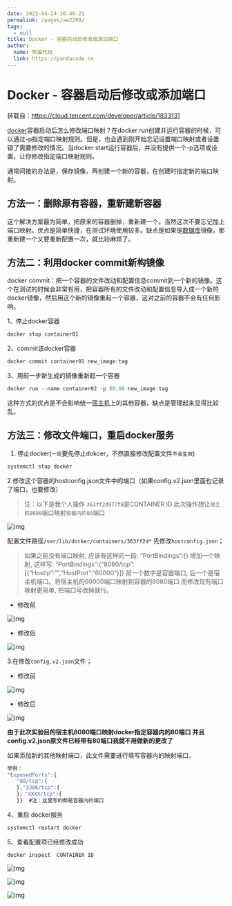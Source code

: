 ```yaml
---
date: 2022-04-24 16:46:21
permalink: /pages/ae2299/
tags: 
  - null
title: Docker - 容器启动后修改或添加端口
author: 
  name: 熊猫代码
  link: https://pandacode.cn
---
```

# Docker - 容器启动后修改或添加端口

转载自：https://cloud.tencent.com/developer/article/1833131

[docker](https://cloud.tencent.com/product/tke?from=10680)容器启动后怎么修改端口映射？在docker run创建并运行容器的时候，可以通过-p指定端口映射规则。但是，也会遇到刚开始忘记设置端口映射或者设置错了需要修改的情况。当docker start运行容器后，并没有提供一个-p选项或设置，让你修改指定端口映射规则。

通常间接的办法是，保存镜像，再创建一个新的容器，在创建时指定新的端口映射。

## 方法一：删除原有容器，重新建新容器

这个解决方案最为简单，把原来的容器删掉，重新建一个。当然这次不要忘记加上端口映射。优点是简单快捷，在测试环境使用较多。缺点是如果是[数据库](https://cloud.tencent.com/solution/database?from=10680)镜像，那重新建一个又要重新配置一次，就比较麻烦了。

## 方法二：利用docker commit新构镜像

docker commit：把一个容器的文件改动和配置信息commit到一个新的镜像。这个在测试的时候会非常有用，把容器所有的文件改动和配置信息导入成一个新的docker镜像，然后用这个新的镜像重起一个容器，这对之前的容器不会有任何影响。

1、停止docker容器

```javascript
docker stop container01
```

2、commit该docker容器

```javascript
docker commit container01 new_image:tag
```

3、用前一步新生成的镜像重新起一个容器

```javascript
docker run --name container02 -p 80:80 new_image:tag
```

这种方式的优点是不会影响统一[宿主机](https://cloud.tencent.com/product/cdh?from=10680)上的其他容器，缺点是管理起来显得比较乱。

## 方法三：修改文件端口，重启docker服务

1. 停止docker(`一定`要先停止dokcer，不然直接修改配置文件`不会生效`)

```javascript
systemctl stop docker
```

2.修改这个容器的hostconfig.json文件中的端口（如果config.v2.json里面也记录了端口，也要修改）

>  注：以下是我个人操作 `363ff2d977f8`是CONTAINER ID 此次操作想让`宿主机8080`端口映射`容器内的80`端口 

![img](https://file.pandacode.cn/blog/202204241647014.png)

 配置文件路径`/var/lib/docker/containers/363ff2d*` 先修改`hostconfig.json`；

>  如果之前没有端口映射, 应该有这样的一段: “PortBindings”:{} 增加一个映射, 这样写: “PortBindings”:{“8080/tcp”:[{“HostIp”:””,“HostPort”:“60000”}]} 前一个数字是容器端口, 后一个是宿主机端口。将宿主机的60000端口映射到容器的8080端口 而修改现有端口映射更简单, 把端口号改掉就行。 

- 修改前 

![img](https://file.pandacode.cn/blog/202204241647837.png)

- 修改后

![img](https://file.pandacode.cn/blog/202204241647629.png)

 3.在修改`config.v2.json`文件；

- 修改前 

![img](https://file.pandacode.cn/blog/202204241648192.png)

- 修改后 

![img](https://file.pandacode.cn/blog/202204241648205.png)

 **由于此次实验目的宿主机8080端口映射docker指定容器内的80端口** **并且config.v2.json原文件已经带有80端口我就不用做新的更改了**

如果添加新的其他映射端口，此文件需要进行填写容器内的映射端口，

```javascript
举例：
"ExposedPorts":{
   "80/tcp":{
   },"3306/tcp":{
   }，"XXXX/tcp":{
   }}  #注：这里写的都是容器内的端口
```

4、重启 docker服务

```javascript
systemctl restart docker
```

5、查看配置项已经修改成功

```javascript
docker inspect  CONTAINER ID
```

![img](https://file.pandacode.cn/blog/202204241648545.png)

![img](https://file.pandacode.cn/blog/202204241648989.png)

![img](https://file.pandacode.cn/blog/202204241648543.png)